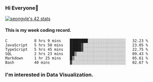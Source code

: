 ### Hi Everyone👋

[![seongyle's 42 stats](https://badge42.vercel.app/api/v2/cl260u6td000609l4p4inxynw/stats?cursusId=21&coalitionId=86)](https://github.com/JaeSeoKim/badge42)

#### This is my week coding record.

<!--START_SECTION:waka-->

```text
C            8 hrs 9 mins    ████████░░░░░░░░░░░░░░░░░   32.23 %
JavaScript   5 hrs 50 mins   █████▓░░░░░░░░░░░░░░░░░░░   23.05 %
TypeScript   5 hrs 45 mins   █████▓░░░░░░░░░░░░░░░░░░░   22.75 %
SQL          2 hrs 23 mins   ██▒░░░░░░░░░░░░░░░░░░░░░░   09.43 %
Markdown     1 hr 25 mins    █▒░░░░░░░░░░░░░░░░░░░░░░░   05.61 %
Bash         40 mins         ▓░░░░░░░░░░░░░░░░░░░░░░░░   02.67 %
```

<!--END_SECTION:waka-->

### I'm interested in Data Visualization.

<!--
**YeonSeong-Lee/YeonSeong-Lee** is a ✨ _special_ ✨ repository because its `README.md` (this file) appears on your GitHub profile.

Here are some ideas to get you started:

- 🔭 I’m currently working on ...
- 🌱 I’m currently learning ...
- 👯 I’m looking to collaborate on ...
- 🤔 I’m looking for help with ...
- 💬 Ask me about ...
- 📫 How to reach me: ...
- 😄 Pronouns: ...
- ⚡ Fun fact: ...
-->

